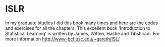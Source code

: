 # ISLR
In my graduate studies I did this book many times and here are the codes and exercises for all the chapters.
This excellent book 'Introduction to Statistical Learning' is written by James, Witten, Hastie and Tibshirani. For more information http://www-bcf.usc.edu/~gareth/ISL/
